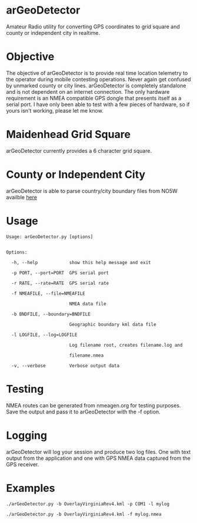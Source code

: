 # arGeoDetector
Amateur Radio utility for converting GPS coordinates to grid square and county or independent city in realtime.

# Objective
The objective of arGeoDetector is to provide real time location telemetry to the operator during mobile contesting operations.  Never again get confused by unmarked county or city lines.  arGeoDetector is completely standalone and is not dependent on an internet connection.  The only hardware requirement is an NMEA compatible GPS dongle that presents itself as a serial port.  I have only been able to test with a few pieces of hardware, so if yours isn't working, please let me know.

# Maidenhead Grid Square
arGeoDetector currently provides a 6 character grid square.

# County or Independent City
arGeoDetector is able to parse country/city boundary files from NO5W availble [here](http://no5w.com/CQxCountyOverlays-DL.php)

# Usage
```
Usage: arGeoDetector.py [options]


Options:

  -h, --help            show this help message and exit
  
  -p PORT, --port=PORT  GPS serial port
  
  -r RATE, --rate=RATE  GPS serial rate
  
  -f NMEAFILE, --file=NMEAFILE
  
                        NMEA data file
                        
  -b BNDFILE, --boundary=BNDFILE
  
                        Geographic boundary kml data file
                        
  -l LOGFILE, --log=LOGFILE
  
                        Log filename root, creates filename.log and
                        
                        filename.nmea
                        
  -v, --verbose         Verbose output data
```  

# Testing
NMEA routes can be generated from nmeagen.org for testing purposes.  Save the output and pass it to arGeoDetector with the -f option.

# Logging
arGeoDetector will log your session and produce two log files.  One with text output from the application and one with GPS NMEA data captured from the GPS receiver.  

# Examples
```
./arGeoDetector.py -b OverlayVirginiaRev4.kml -p COM1 -l mylog

./arGeoDetector.py -b OverlayVirginiaRev4.kml -f mylog.nmea
```

